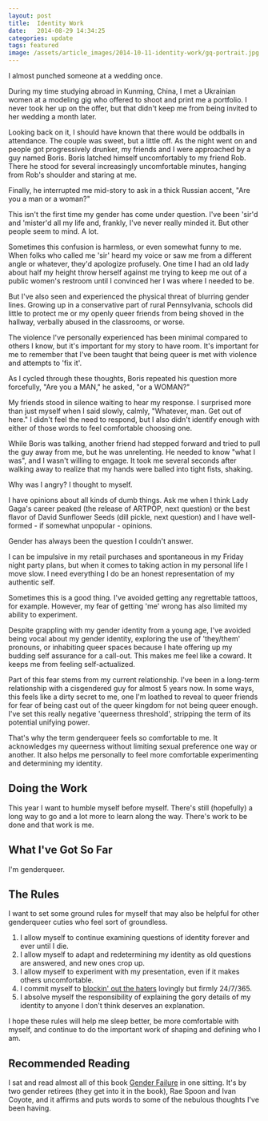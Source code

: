 ```yaml
---
layout: post
title:  Identity Work
date:   2014-08-29 14:34:25
categories: update
tags: featured
image: /assets/article_images/2014-10-11-identity-work/gq-portrait.jpg
---
```


I almost punched someone at a wedding once.

During my time studying abroad in Kunming, China, I met a Ukrainian women at a modeling gig who offered to shoot and print me a portfolio. I never took her up on the offer, but that didn't keep me from being invited to her wedding a month later.

Looking back on it, I should have known that there would be oddballs in attendance. The couple was sweet, but a little off. As the night went on and people got progressively drunker, my friends and I were approached by a guy named Boris. Boris latched himself uncomfortably to my friend Rob. There he stood for several increasingly uncomfortable minutes, hanging from Rob's shoulder and staring at me.

Finally, he interrupted me mid-story to ask in a thick Russian accent, "Are you a man or a woman?"

This isn't the first time my gender has come under question. I've been 'sir'd and 'mister'd all my life and, frankly, I've never really minded it. But other people seem to mind. A lot.

Sometimes this confusion is harmless, or even somewhat funny to me. When folks who called me 'sir' heard my voice or saw me from a different angle or whatever, they'd apologize profusely. One time I had an old lady about half my height throw herself against me trying to keep me out of a public women's restroom until I convinced her I was where I needed to be.

But I've also seen and experienced the physical threat of blurring gender lines. Growing up in a conservative part of rural Pennsylvania, schools did little to protect me or my openly queer friends from being shoved in the hallway, verbally abused in the classrooms, or worse.

The violence I've personally experienced has been minimal compared to others I know, but it's important for my story to have room. It's important for me to remember that I've been taught that being queer is met with violence and attempts to 'fix it'.

As I cycled through these thoughts, Boris repeated his question more forcefully, "Are you a MAN," he asked, "or a WOMAN?"

My friends stood in silence waiting to hear my response. I surprised more than just myself when I said slowly, calmly, "Whatever, man. Get out of here." I didn't feel the need to respond, but I also didn't identify enough with either of those words to feel comfortable choosing one.

While Boris was talking, another friend had stepped forward and tried to pull the guy away from me, but he was unrelenting. He needed to know "what I was", and I wasn't willing to engage. It took me several seconds after walking away to realize that my hands were balled into tight fists, shaking.

Why was I angry? I thought to myself.

I have opinions about all kinds of dumb things. Ask me when I think Lady Gaga's career peaked (the release of ARTPOP, next question) or the best flavor of David Sunflower Seeds (dill pickle, next question) and I have well-formed - if somewhat unpopular - opinions.

Gender has always been the question I couldn't answer.

I can be impulsive in my retail purchases and spontaneous in my Friday night party plans, but when it comes to taking action in my personal life I move slow. I need everything I do be an honest representation of my authentic self.

Sometimes this is a good thing. I've avoided getting any regrettable tattoos, for example. However, my fear of getting 'me' wrong has also limited my ability to experiment.  

Despite grappling with my gender identity from a young age, I've avoided being vocal about my gender identity, exploring the use of 'they/them' pronouns, or inhabiting queer spaces because I hate offering up my budding self assurance for a call-out. This makes me feel like a coward. It keeps me from feeling self-actualized.

Part of this fear stems from my current relationship. I've been in a long-term relationship with a cisgendered guy for almost 5 years now. In some ways, this feels like a dirty secret to me, one I'm loathed to reveal to queer friends for fear of being cast out of the queer kingdom for not being queer enough. I've set this really negative 'queerness threshold', stripping the term of its potential unifying power.

That's why the term genderqueer feels so comfortable to me. It acknowledges my queerness without limiting sexual preference one way or another. It also helps me personally to feel more comfortable experimenting and determining my identity.

## Doing the Work

This year I want to humble myself before myself. There's still (hopefully) a long way to go and a lot more to learn along the way. There's work to be done and that work is me.

## What I've Got So Far

I'm genderqueer.

## The Rules

I want to set some ground rules for myself that may also be helpful for other genderqueer cuties who feel sort of groundless.

1. I allow myself to continue examining questions of identity forever and ever until I die.
2. I allow myself to adapt and redetermining my identity as old questions are answered, and new ones crop up.
3. I allow myself to experiment with my presentation, even if it makes others uncomfortable.
4. I commit myself to [blockin' out the haters](https://www.youtube.com/watch?v=tyubEwigfUY) lovingly but firmly 24/7/365.
5. I absolve myself the responsibility of explaining the gory details of my identity to anyone I don't think deserves an explanation.

I hope these rules will help me sleep better, be more comfortable with myself, and continue to do the important work of shaping and defining who I am.

## Recommended Reading

I sat and read almost all of this book [Gender Failure](http://www.amazon.com/Gender-Failure-Ivan-E-Coyote-ebook/dp/B00H6UZX5Y/ref=sr_1_1?ie=UTF8&qid=1413093400&sr=8-1&keywords=gender+failure) in one sitting. It's by two gender retirees (they get into it in the book), Rae Spoon and Ivan Coyote, and it affirms and puts words to some of the nebulous thoughts I've been having.

[jekyll]:      http://jekyllrb.com
[jekyll-gh]:   https://github.com/jekyll/jekyll
[jekyll-help]: https://github.com/jekyll/jekyll-help
